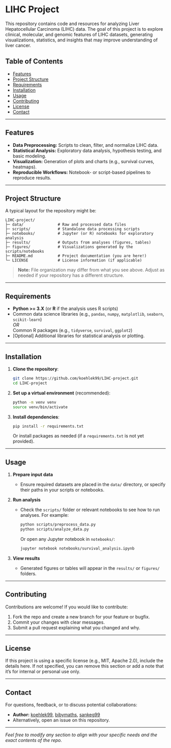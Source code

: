 # LIHC Project

This repository contains code and resources for analyzing Liver Hepatocellular Carcinoma (LIHC) data. The goal of this project is to explore clinical, molecular, and genomic features of LIHC datasets, generating visualizations, statistics, and insights that may improve understanding of liver cancer.

## Table of Contents
- [Features](#features)
- [Project Structure](#project-structure)
- [Requirements](#requirements)
- [Installation](#installation)
- [Usage](#usage)
- [Contributing](#contributing)
- [License](#license)
- [Contact](#contact)

---

## Features
- **Data Preprocessing:** Scripts to clean, filter, and normalize LIHC data.
- **Statistical Analysis:** Exploratory data analysis, hypothesis testing, and basic modeling.
- **Visualization:** Generation of plots and charts (e.g., survival curves, heatmaps).
- **Reproducible Workflows:** Notebook- or script-based pipelines to reproduce results.

---

## Project Structure
A typical layout for the repository might be:
```
LIHC-project/
├─ data/               # Raw and processed data files
├─ scripts/            # Standalone data processing scripts
├─ notebooks/          # Jupyter (or R) notebooks for exploratory analysis
├─ results/            # Outputs from analyses (figures, tables)
├─ figures/            # Visualizations generated by the scripts/notebooks
├─ README.md           # Project documentation (you are here!)
└─ LICENSE             # License information (if applicable)
```

> **Note:** File organization may differ from what you see above. Adjust as needed if your repository has a different structure.

---

## Requirements
- **Python >= 3.X** (or **R** if the analysis uses R scripts)
- Common data science libraries (e.g., `pandas`, `numpy`, `matplotlib`, `seaborn`, `scikit-learn`)  
  *OR*  
  Common R packages (e.g., `tidyverse`, `survival`, `ggplot2`)  
- [Optional] Additional libraries for statistical analysis or plotting.

---

## Installation
1. **Clone the repository**:
   ```bash
   git clone https://github.com/koehlek99/LIHC-project.git
   cd LIHC-project
   ```
2. **Set up a virtual environment** (recommended):
   ```bash
   python -m venv venv
   source venv/bin/activate
   ```
3. **Install dependencies**:
   ```bash
   pip install -r requirements.txt
   ```
   Or install packages as needed (if a `requirements.txt` is not yet provided).

---

## Usage
1. **Prepare input data**  
   - Ensure required datasets are placed in the `data/` directory, or specify their paths in your scripts or notebooks.

2. **Run analysis**  
   - Check the `scripts/` folder or relevant notebooks to see how to run analyses. For example:
     ```bash
     python scripts/preprocess_data.py
     python scripts/analyze_data.py
     ```
     Or open any Jupyter notebook in `notebooks/`:
     ```bash
     jupyter notebook notebooks/survival_analysis.ipynb
     ```

3. **View results**  
   - Generated figures or tables will appear in the `results/` or `figures/` folders.

---

## Contributing
Contributions are welcome! If you would like to contribute:
1. Fork the repo and create a new branch for your feature or bugfix.
2. Commit your changes with clear messages.
3. Submit a pull request explaining what you changed and why.

---

## License
If this project is using a specific license (e.g., MIT, Apache 2.0), include the details here. If not specified, you can remove this section or add a note that it’s for internal or personal use only.

---

## Contact
For questions, feedback, or to discuss potential collaborations:
- **Author:** [koehlek99](https://github.com/koehlek99), [bibymaths](https://github.com/bibymaths), [sankeg99](https://github.com/sankeg99)
- Alternatively, open an issue on this repository.

---

*Feel free to modify any section to align with your specific needs and the exact contents of the repo.*
